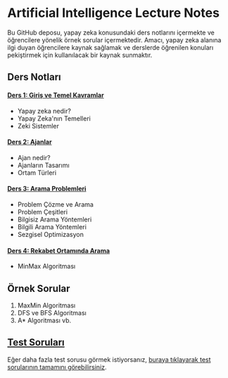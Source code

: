 # Artificial Intelligence Lecture Notes
Bu GitHub deposu, yapay zeka konusundaki ders notlarını içermekte ve öğrencilere yönelik örnek sorular içermektedir. Amacı, yapay zeka alanına ilgi duyan öğrencilere kaynak sağlamak ve derslerde öğrenilen konuları pekiştirmek için kullanılacak bir kaynak sunmaktır.
## Ders Notları
#### [Ders 1: Giriş ve Temel Kavramlar]()
- Yapay zeka nedir?
- Yapay Zeka'nın Temelleri
- Zeki Sistemler
#### [Ders 2: Ajanlar]()

- Ajan nedir?
- Ajanların Tasarımı
- Ortam Türleri

#### [Ders 3: Arama Problemleri]()

- Problem Çözme ve Arama
- Problem Çeşitleri
- Bilgisiz Arama Yöntemleri
- Bilgili Arama Yöntemleri
- Sezgisel Optimizasyon

#### [Ders 4: Rekabet Ortamında Arama]() 
- MinMax Algoritması

## Örnek Sorular
1. MaxMin Algoritması
2. DFS ve BFS Algoritması
3. A* Algoritması vb.
## [Test Soruları](https://www.sanfoundry.com/artificial-intelligence-questions-answers-test/)

Eğer daha fazla test sorusu görmek istiyorsanız, [buraya tıklayarak test sorularının tamamını görebilirsiniz](https://www.sanfoundry.com/artificial-intelligence-questions-answers-test/).

